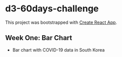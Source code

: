 # d3-60days-challenge

This project was bootstrapped with [Create React App](https://github.com/facebook/create-react-app).

## Week One: Bar Chart

- Bar chart with COVID-19 data in South Korea
